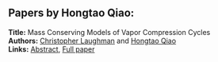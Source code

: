 <h2>Papers by Hongtao Qiao:</h2>
<p>
<b>Title:</b> Mass Conserving Models of Vapor Compression Cycles<br />
<b>Authors:</b> <a href="../authors/author_174.html">Christopher Laughman</a> and <a href="../authors/author_247.html">Hongtao Qiao</a><br />
<b>Links:</b> <a href="../abstracts/abstract_81.pdf">Abstract</a>, <a href="../submissions/ecp15118759_LaughmanQiao.pdf">Full paper</a>
</p>